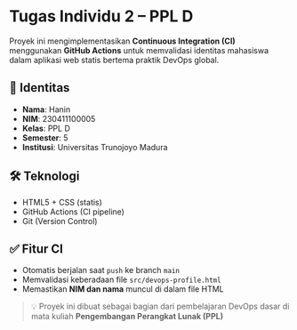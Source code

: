 # Tugas Individu 2 – PPL D

Proyek ini mengimplementasikan **Continuous Integration (CI)** menggunakan **GitHub Actions** untuk memvalidasi identitas mahasiswa dalam aplikasi web statis bertema praktik DevOps global.

## 📌 Identitas

- **Nama**: Hanin  
- **NIM**: 230411100005  
- **Kelas**: PPL D  
- **Semester**: 5  
- **Institusi**: Universitas Trunojoyo Madura

## 🛠️ Teknologi

- HTML5 + CSS (statis)
- GitHub Actions (CI pipeline)
- Git (Version Control)

## ✅ Fitur CI

- Otomatis berjalan saat `push` ke branch `main`
- Memvalidasi keberadaan file `src/devops-profile.html`
- Memastikan **NIM dan nama** muncul di dalam file HTML

> 💡 Proyek ini dibuat sebagai bagian dari pembelajaran DevOps dasar di mata kuliah **Pengembangan Perangkat Lunak (PPL)**